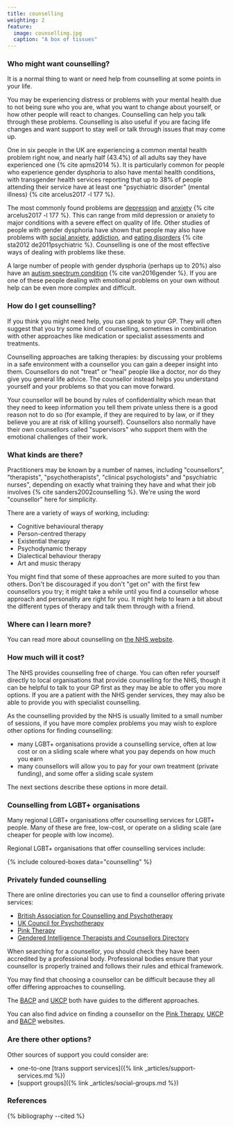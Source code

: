 ```yaml
---
title: counselling
weighting: 2
feature:
  image: counselling.jpg
  caption: "A box of tissues"
---
```


### Who might want counselling?

It is a normal thing to want or need help from counselling at some points in your life. 

You may be experiencing distress or problems with your mental health due to not being sure who you are, what you want to change about yourself, or how other people will react to changes. Counselling can help you talk through these problems. Counselling is also useful if you are facing life changes and want support to stay well or talk through issues that may come up.

One in six people in the UK are experiencing a common mental health problem right now, and nearly half (43.4%) of all adults say they have experienced one {% cite apms2014 %}. It is particularly common for people who experience gender dysphoria to also have mental health conditions, with transgender health services reporting that up to 38% of people attending their service have at least one "psychiatric disorder" (mental illness) {% cite arcelus2017 -l 177 %}. 

The most commonly found problems are [depression](https://www.nhs.uk/conditions/depression/Pages/Introduction.aspx) and [anxiety](https://www.nhs.uk/Conditions/Anxiety/Pages/Introduction.aspx) {% cite arcelus2017 -l 177 %}. This can range from mild depression or anxiety to major conditions with a severe effect on quality of life. Other studies of people with gender dysphoria have shown that people may also have problems with [social anxiety](https://www.nhs.uk/conditions/social-anxiety/Pages/Social-anxiety.aspx), [addiction](https://www.nhs.uk/Livewell/Addiction/Pages/addictionhome.aspx), and [eating disorders](https://www.nhs.uk/conditions/Eating-disorders/Pages/Introduction.aspx) {% cite sta2012 de2011psychiatric %}. Counselling is one of the most effective ways of dealing with problems like these.

A large number of people with gender dysphoria (perhaps up to 20%) also have an [autism spectrum condition](https://www.nhs.uk/conditions/autistic-spectrum-disorder/Pages/Introduction.aspx) {% cite van2016gender %}. If you are one of these people dealing with emotional problems on your own without help can be even more complex and difficult.

### How do I get counselling?

If you think you might need help, you can speak to your GP. They will often suggest that you try some kind of counselling, sometimes in combination with other approaches like medication or specialist assessments and treatments.

Counselling approaches are talking therapies: by discussing your problems in a safe environment with a counsellor you can gain a deeper insight into them. Counsellors do not "treat" or "heal" people like a doctor, nor do they give you general life advice. The counsellor instead helps you understand yourself and your problems so that you can move forward.

Your counsellor will be bound by rules of confidentiality which mean that they need to keep information you tell them private unless there is a good reason not to do so (for example, if they are required to by law, or if they believe you are at risk of killing yourself). Counsellors also normally have their own counsellors called "supervisors" who support them with the emotional challenges of their work.

### What kinds are there?

Practitioners may be known by a number of  names, including "counsellors", "therapists", "psychotherapists", "clinical psychologists" and "psychiatric nurses", depending on exactly what training they have and what their job involves {% cite sanders2002counselling %}. We're using the word "counsellor" here for simplicity.

There are a variety of ways of working, including:

- Cognitive behavioural therapy
- Person-centred therapy
- Existential therapy
- Psychodynamic therapy
- Dialectical behaviour therapy
- Art and music therapy

You might find that some of these approaches are more suited to you than others. Don't be discouraged if you don't "get on" with the first few counsellors you try; it might take a while until you find a counsellor whose approach and personality are right for you. It might help to learn a bit about the different types of therapy and talk them through with a friend.

### Where can I learn more?

You can read more about counselling on [the NHS website](https://www.nhs.uk/conditions/Counselling/Pages/Introduction.aspx).

### How much will it cost?

The NHS provides counselling free of charge. You can often refer yourself directly to local organisations that provide counselling for the NHS, though it can be helpful to talk to your GP first as they may be able to offer you more options. If you are a patient with the NHS gender services, they may also be able to provide you with specialist counselling.

As the counselling provided by the NHS is usually limited to a small number of sessions, if you have more complex problems you may wish to explore other options for finding counselling: 

- many LGBT+ organisations provide a counselling service, often at low cost or on a sliding scale where what you pay depends on how much you earn
- many counsellors will allow you to pay for your own treatment (private funding), and some offer a sliding scale system

The next sections describe these options in more detail.

### Counselling from LGBT+ organisations

Many regional LGBT+ organisations offer counselling services for LGBT+ people. Many of these are free, low-cost, or operate on a sliding scale (are cheaper for people with low income).

Regional LGBT+ organisations that offer counselling services include:

{% include coloured-boxes data="counselling" %}

### Privately funded counselling

There are online directories you can use to find a counsellor offering private services:

- [British Association for Counselling and Psychotherapy](https://www.bacp.co.uk/)
- [UK Council for Psychotherapy](https://www.psychotherapy.org.uk/find-a-therapist/)
- [Pink Therapy](https://pinktherapy.com/find-a-therapist/)
- [Gendered Intelligence Therapists and Counsellors Directory](https://genderedintelligence.co.uk/professionals/therapists-and-counsellors/directory)

When searching for a counsellor, you should check they have been accredited by a professional body. Professional bodies ensure that your counsellor is properly trained and follows their rules and ethical framework.

You may find that choosing a counsellor can be difficult because they all offer differing approaches to counselling. 

The [BACP](https://www.bacp.co.uk/about-therapy/types-of-therapy/) and [UKCP](https://www.psychotherapy.org.uk/seeking-therapy/types-of-psychotherapy/) both have guides to the different approaches.

You can also find advice on finding a counsellor on the [Pink Therapy](https://pinktherapy.com/choosing-a-therapist/), [UKCP](https://www.psychotherapy.org.uk/seeking-therapy/how-to-choose-a-psychotherapist/) and [BACP](http://www.itsgoodtotalk.org.uk/what-is-therapy/finding-the-right-therapist) websites.

### Are there other options?

Other sources of support you could consider are:

*   one-to-one [trans support services]({% link _articles/support-services.md %})
*   [support groups]({% link _articles/social-groups.md %})

### References

{% bibliography --cited %}
